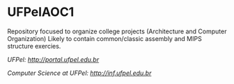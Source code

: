 **UFPelAOC1**
=========

Repository focused to organize college projects (Architecture and Computer Organization) Likely to contain common/classic assembly and MIPS structure exercies.


_UFPel: http://portal.ufpel.edu.br_

_Computer Science at UFPel: http://inf.ufpel.edu.br_
